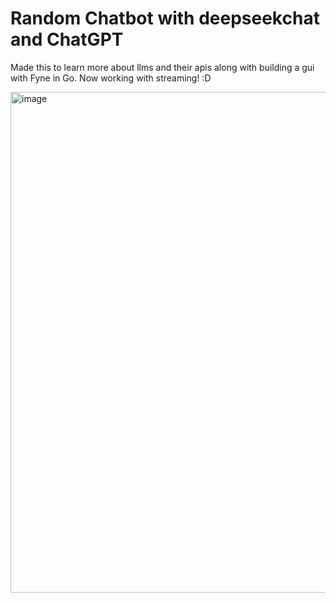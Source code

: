 # **Random** Chatbot with deepseekchat and ChatGPT
Made this to learn more about llms and their apis along with building a gui with Fyne in Go. Now working with streaming! :D

<img width="801" alt="image" src="https://github.com/user-attachments/assets/79a34418-7ede-47df-865a-1cb2def8d9ec" />
